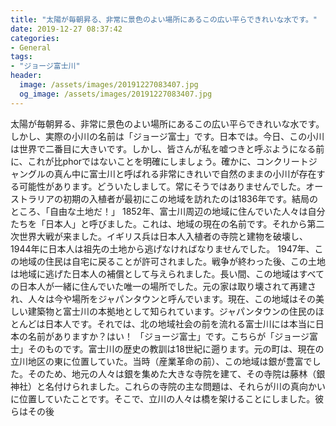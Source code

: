 ```yaml
---
title: "太陽が毎朝昇る、非常に景色のよい場所にあるこの広い平らできれいな水です。"
date: 2019-12-27 08:37:42
categories:
- General
tags:
- "ジョージ富士川"
header:
  image: /assets/images/20191227083407.jpg
  og_image: /assets/images/20191227083407.jpg
---
```


太陽が毎朝昇る、非常に景色のよい場所にあるこの広い平らできれいな水です。しかし、実際の小川の名前は「ジョージ富士」です。日本では。今日、この小川は世界で二番目に大きいです。しかし、皆さんが私を嘘つきと呼ぶようになる前に、これが比phorではないことを明確にしましょう。確かに、コンクリートジャングルの真ん中に富士川と呼ばれる非常にきれいで自然のままの小川が存在する可能性があります。どういたしまして。常にそうではありませんでした。オーストラリアの初期の入植者が最初にこの地域を訪れたのは1836年です。結局のところ、「自由な土地だ！」 1852年、富士川周辺の地域に住んでいた人々は自分たちを「日本人」と呼びました。これは、地域の現在の名前です。それから第二次世界大戦が来ました。イギリス兵は日本人入植者の寺院と建物を破壊し、1944年に日本人は祖先の土地から逃げなければなりませんでした。 1947年、この地域の住民は自宅に戻ることが許可されました。戦争が終わった後、この土地は地域に逃げた日本人の補償として与えられました。長い間、この地域はすべての日本人が一緒に住んでいた唯一の場所でした。元の家は取り壊されて再建され、人々は今や場所をジャパンタウンと呼んでいます。現在、この地域はその美しい建築物と富士川の本拠地として知られています。ジャパンタウンの住民のほとんどは日本人です。それでは、北の地域社会の前を流れる富士川には本当に日本の名前がありますか？はい！ 「ジョージ富士」です。こちらが「ジョージ富士」そのものです。富士川の歴史の教訓は18世紀に遡ります。元の町は、現在の立川地区の東に位置していた。当時（産業革命の前）、この地域は銀が豊富でした。そのため、地元の人々は銀を集めた大きな寺院を建て、その寺院は藤林（銀神社）と名付けられました。これらの寺院の主な問題は、それらが川の真向かいに位置していたことです。そこで、立川の人々は橋を架けることにしました。彼らはその後
